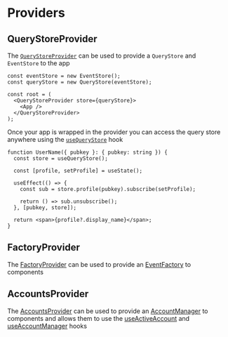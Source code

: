 # Providers

## QueryStoreProvider

The [`QueryStoreProvider`](https://hzrd149.github.io/applesauce/typedoc/functions/applesauce_react.QueryStoreProvider.html) can be used to provide a `QueryStore` and `EventStore` to the app

```tsx{5,7}
const eventStore = new EventStore();
const queryStore = new QueryStore(eventStore);

const root = (
  <QueryStoreProvider store={queryStore}>
    <App />
  </QueryStoreProvider>
);
```

Once your app is wrapped in the provider you can access the query store anywhere using the [`useQueryStore`](https://hzrd149.github.io/applesauce/typedoc/functions/applesauce_react.Hooks.useQueryStore.html) hook

```tsx{2}
function UserName({ pubkey }: { pubkey: string }) {
  const store = useQueryStore();

  const [profile, setProfile] = useState();

  useEffect(() => {
    const sub = store.profile(pubkey).subscribe(setProfile);

    return () => sub.unsubscribe();
  }, [pubkey, store]);

  return <span>{profile?.display_name}</span>;
}
```

## FactoryProvider

The [FactoryProvider](https://hzrd149.github.io/applesauce/typedoc/functions/applesauce_react.FactoryProvider.html) can be used to provide an [EventFactory](https://hzrd149.github.io/applesauce/typedoc/classes/applesauce_factory.EventFactory.html) to components

## AccountsProvider

The [AccountsProvider](https://hzrd149.github.io/applesauce/typedoc/functions/applesauce_react.AccountsProvider.html) can be used to provide an [AccountManager](https://hzrd149.github.io/applesauce/typedoc/classes/applesauce_accounts.AccountManager.html) to components and allows them to use the [useActiveAccount](https://hzrd149.github.io/applesauce/typedoc/functions/applesauce_react.Hooks.useActiveAccount.html) and [useAccountManager](https://hzrd149.github.io/applesauce/typedoc/functions/applesauce_react.Hooks.useAccountManager.html) hooks
